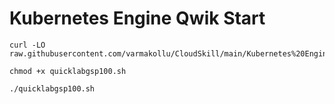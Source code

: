 # Kubernetes Engine Qwik Start

```
curl -LO raw.githubusercontent.com/varmakollu/CloudSkill/main/Kubernetes%20Engine%20Qwik%20Start/quicklabgsp100.sh

chmod +x quicklabgsp100.sh

./quicklabgsp100.sh

```
